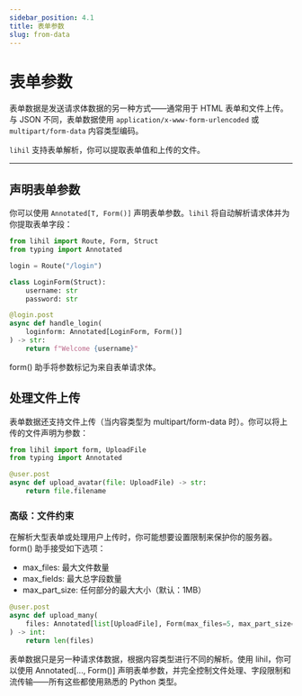 ```yaml
---
sidebar_position: 4.1
title: 表单参数
slug: from-data
---
```


# 表单参数

表单数据是发送请求体数据的另一种方式——通常用于 HTML 表单和文件上传。与 JSON 不同，表单数据使用 `application/x-www-form-urlencoded` 或 `multipart/form-data` 内容类型编码。

`lihil` 支持表单解析，你可以提取表单值和上传的文件。

---

## 声明表单参数

你可以使用 `Annotated[T, Form()]` 声明表单参数。`lihil` 将自动解析请求体并为你提取表单字段：

```python
from lihil import Route, Form, Struct
from typing import Annotated

login = Route("/login")

class LoginForm(Struct):
    username: str
    password: str

@login.post
async def handle_login(
    loginform: Annotated[LoginForm, Form()]
) -> str:
    return f"Welcome {username}"
```

form() 助手将参数标记为来自表单请求体。

## 处理文件上传

表单数据还支持文件上传（当内容类型为 multipart/form-data 时）。你可以将上传的文件声明为参数：

```python
from lihil import form, UploadFile
from typing import Annotated

@user.post
async def upload_avatar(file: UploadFile) -> str:
    return file.filename
```

### 高级：文件约束

在解析大型表单或处理用户上传时，你可能想要设置限制来保护你的服务器。form() 助手接受如下选项：

- max_files: 最大文件数量
- max_fields: 最大总字段数量
- max_part_size: 任何部分的最大大小（默认：1MB）

```python
@user.post
async def upload_many(
    files: Annotated[list[UploadFile], Form(max_files=5, max_part_size=2 * 1024 * 1024)]
) -> int:
    return len(files)
```

表单数据只是另一种请求体数据，根据内容类型进行不同的解析。使用 lihil，你可以使用 Annotated[..., Form()] 声明表单参数，并完全控制文件处理、字段限制和流传输——所有这些都使用熟悉的 Python 类型。